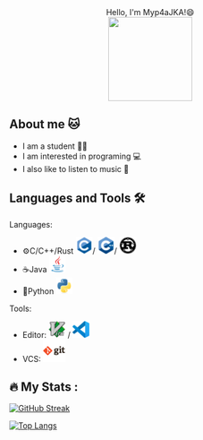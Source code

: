 <div align=center>
    Hello, I'm Myp4aJKA!😄
    <br>
    <img align=center width=150 height=150 
        src="https://github.com/Myp4aJTKa/Myp4aJTKa/assets/136955743/0dbd5339-04e5-4d9e-a495-9e52eaf64be2"/>
</div>


## About me 🐱
- I am a student 🧑‍🎓
- I am interested in programing 💻️
- I also like to listen to music 🎸


## Languages and Tools 🛠️
<div>
    Languages:
    <ul>
        <li>
            ⚙️C/C++/Rust <img width=30 height=30
                     src=https://github.com/devicons/devicon/blob/master/icons/c/c-original.svg/>/
                    <img width=30 height=30
                     src=https://github.com/devicons/devicon/blob/master/icons/cplusplus/cplusplus-original.svg/>/
                    <img width=30 height=30
                     src=https://github.com/devicons/devicon/blob/master/icons/rust/rust-plain.svg/>
        </li>
        <li>
            ☕️Java <img width=30 height=30
                     src=https://github.com/devicons/devicon/blob/master/icons/java/java-original.svg/>
        </li>
        <li>
            🐍Python <img width=30 height=30
                     src=https://github.com/devicons/devicon/blob/master/icons/python/python-original.svg/>
        </li>
    </ul>
    Tools:
    <ul>
        <li>
            Editor: 
                <img width=30 height=30 src=https://github.com/devicons/devicon/blob/master/icons/vim/vim-original.svg>
                /
                <img width=30 height=30 src=https://github.com/devicons/devicon/blob/master/icons/vscode/vscode-original.svg>
        </li>
        <li>
            VCS: <img src="https://github.com/devicons/devicon/blob/master/icons/git/git-original-wordmark.svg" title="Git" **alt="Git" width="40" height="40"/>
        </li>
    </ul>
</div>

## :fire: My Stats :
[![GitHub Streak](http://github-readme-streak-stats.herokuapp.com?user=Myp4aJTKa&theme=dark&background=000000)](https://git.io/streak-stats)

[![Top Langs](https://github-readme-stats.vercel.app/api/top-langs/?username=Myp4aJTKa&theme=dark&layout=donut)](https://github.com/anuraghazra/github-readme-stats)
